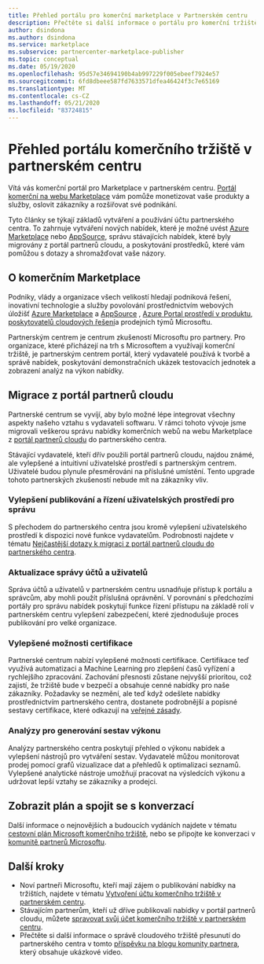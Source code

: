```yaml
---
title: Přehled portálu pro komerční marketplace v Partnerském centru
description: Přečtěte si další informace o portálu pro komerční tržiště v partnerském centru a o tom, jak vypisovat a prodávat nabídky Azure Marketplace, AppSource a prostřednictvím programu Cloud Solution Provider (CSP).
author: dsindona
ms.author: dsindona
ms.service: marketplace
ms.subservice: partnercenter-marketplace-publisher
ms.topic: conceptual
ms.date: 05/19/2020
ms.openlocfilehash: 95d57e34694190b4ab997229f005ebeef7924e57
ms.sourcegitcommit: 6fd8dbeee587fd7633571dfea46424f3c7e65169
ms.translationtype: MT
ms.contentlocale: cs-CZ
ms.lasthandoff: 05/21/2020
ms.locfileid: "83724815"
---
```

# <a name="overview-of-the-commercial-marketplace-portal-in-partner-center"></a>Přehled portálu komerčního tržiště v partnerském centru

Vítá vás komerční portál pro Marketplace v partnerském centru. [Portál komerční na webu Marketplace](https://partner.microsoft.com/dashboard/commercial-marketplace/) vám pomůže monetizovat vaše produkty a služby, oslovit zákazníky a rozšiřovat své podnikání.

Tyto články se týkají základů vytváření a používání účtu partnerského centra. To zahrnuje vytváření nových nabídek, které je možné uvést [Azure Marketplace](https://azuremarketplace.microsoft.com/) nebo [AppSource](https://appsource.microsoft.com/), správu stávajících nabídek, které byly migrovány z portál partnerů cloudu, a poskytování prostředků, které vám pomůžou s dotazy a shromažďovat vaše názory.

## <a name="about-the-commercial-marketplace"></a>O komerčním Marketplace

Podniky, vlády a organizace všech velikostí hledají podniková řešení, inovativní technologie a služby povolování prostřednictvím webových úložišť [Azure Marketplace](https://azuremarketplace.microsoft.com/) a [AppSource](https://appsource.microsoft.com/) , [Azure Portal prostředí v produktu](https://portal.azure.com), [poskytovatelů cloudových řešení](https://partner.microsoft.com/cloud-solution-provider)a prodejních týmů Microsoftu.

Partnerským centrem je centrum zkušeností Microsoftu pro partnery. Pro organizace, které přicházejí na trh s Microsoftem a využívají komerční tržiště, je partnerským centrem portál, který vydavatelé používá k tvorbě a správě nabídek, poskytování demonstračních ukázek testovacích jednotek a zobrazení analýz na výkon nabídky.

## <a name="migration-from-the-cloud-partner-portal"></a>Migrace z portál partnerů cloudu

Partnerské centrum se vyvíjí, aby bylo možné lépe integrovat všechny aspekty našeho vztahu s vydavateli softwaru. V rámci tohoto vývoje jsme migrovali veškerou správu nabídky komerčních webů na webu Marketplace z [portál partnerů cloudu](https://cloudpartner.azure.com/) do partnerského centra.

Stávající vydavatelé, kteří dřív použili portál partnerů cloudu, najdou známé, ale vylepšené a intuitivní uživatelské prostředí s partnerským centrem. Uživatelé budou plynule přesměrováni na příslušné umístění. Tento upgrade tohoto partnerských zkušeností nebude mít na zákazníky vliv.

### <a name="improvements-on-publishing-and-offer-management-user-experience"></a>Vylepšení publikování a řízení uživatelských prostředí pro správu

S přechodem do partnerského centra jsou kromě vylepšení uživatelského prostředí k dispozici nové funkce vydavatelům.  Podrobnosti najdete v tématu [Nejčastější dotazy k migraci z portál partnerů cloudu do partnerského centra](https://docs.microsoft.com/azure/marketplace/cloud-partner-portal-migration-faq).

### <a name="account-and-user-management-updates"></a>Aktualizace správy účtů a uživatelů

Správa účtů a uživatelů v partnerském centru usnadňuje přístup k portálu a správcům, aby mohli použít příslušná oprávnění. V porovnání s předchozími portály pro správu nabídek poskytují funkce řízení přístupu na základě rolí v partnerském centru vylepšení zabezpečení, které zjednodušuje proces publikování pro velké organizace.

### <a name="improved-certification-experience"></a>Vylepšené možnosti certifikace

Partnerské centrum nabízí vylepšené možnosti certifikace. Certifikace teď využívá automatizaci a Machine Learning pro zlepšení časů vyřízení a rychlejšího zpracování. Zachování přesnosti zůstane nejvyšší prioritou, což zajistí, že tržiště bude v bezpečí a obsahuje cenné nabídky pro naše zákazníky. Požadavky se nezmění, ale teď když odešlete nabídky prostřednictvím partnerského centra, dostanete podrobnější a popisné sestavy certifikace, které odkazují na [veřejné zásady](https://docs.microsoft.com/legal/marketplace/certification-policies).

### <a name="analytics-for-performance-reporting"></a>Analýzy pro generování sestav výkonu

Analýzy partnerského centra poskytují přehled o výkonu nabídek a vylepšení nástrojů pro vytváření sestav. Vydavatelé můžou monitorovat prodej pomocí grafů vizualizace dat a přehledů k optimalizaci seznamů. Vylepšené analytické nástroje umožňují pracovat na výsledcích výkonu a udržovat lepší vztahy se zákazníky a prodejci.

## <a name="view-the-roadmap-and-join-the-conversation"></a>Zobrazit plán a spojit se s konverzací

Další informace o nejnovějších a budoucích vydáních najdete v tématu [cestovní plán Microsoft komerčního tržiště](https://docs.microsoft.com/azure/marketplace/marketplace-roadmap), nebo se připojte ke konverzaci v [komunitě partnerů Microsoftu](https://www.microsoftpartnercommunity.com/).

## <a name="next-steps"></a>Další kroky

- Noví partneři Microsoftu, kteří mají zájem o publikování nabídky na tržištích, najdete v tématu [Vytvoření účtu komerčního tržiště v partnerském centru](https://docs.microsoft.com/azure/marketplace/partner-center-portal/create-account).
- Stávajícím partnerům, kteří už dříve publikovali nabídky v portál partnerů cloudu, můžete [spravovat svůj účet komerčního tržiště v partnerském centru](https://docs.microsoft.com/azure/marketplace/partner-center-portal/manage-account).
- Přečtěte si další informace o správě cloudového tržiště přesunutí do partnerského centra v tomto [příspěvku na blogu komunity partnera](https://www.microsoftpartnercommunity.com/t5/Azure-Marketplace-and-AppSource/Cloud-Marketplace-In-Partner-Center/m-p/9738#M293), který obsahuje ukázkové video.
